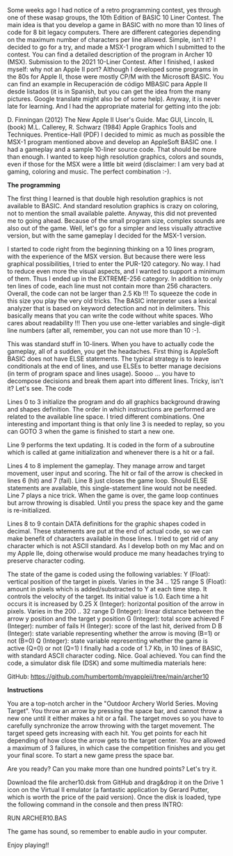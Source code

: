 Some weeks ago I had notice of a retro programming contest, yes through one of these wasap groups, the 10th Edition of BASIC 10 Liner Contest. The main idea is that you develop a game in BASIC with no more than 10 lines of code for 8 bit legacy computers. There are different categories depending on the maximum number of characters per line allowed. Simple, isn't it? I decided to go for a try, and made a MSX-1 program which I submitted to the contest. You can find a detailed description of the program in Archer 10 (MSX). Submission to the 2021 10-Liner Contest. After I finished, I asked myself: why not an Apple II port? Although I developed some programs in the 80s for Apple II, those were mostly CP/M with the Microsoft BASIC. You can find an example in Recuperación de código MBASIC para Apple II desde listados (it is in Spanish, but you can get the idea from the many pictures. Google translate might also be of some help). Anyway, it is never late for learning. And I had the appropriate material for getting into the job:

D. Finningan (2012) The New Apple II User's Guide. Mac GUI, Lincoln, IL (book)
M.L. Callerey, R. Schwarz (1984) Apple Graphics Tools and Techniques. Prentice-Hall (PDF)
I decided to mimic as much as possible the MSX-1 program mentioned above and develop an AppleSoft BASIC one. I had a gameplay and a sample 10-liner source code. That should be more than enough. I wanted to keep high resolution graphics, colors and sounds, even if those for the MSX were a little bit weird (disclaimer: I am very bad at gaming, coloring and music. The perfect combination :-).

<B>The programming</B>

The first thing I learned is that double high resolution graphics is not available to BASIC. And standard resolution graphics is crazy on coloring, not to mention the small available palette. Anyway, this did not prevented me to going ahead. Because of the small program size, complex sounds are also out of the game. Well, let's go for a simpler and less visually attractive version, but with the same gameplay I decided for the MSX-1 version.

I started to code right from the beginning thinking on a 10 lines program, with the experience of the MSX version. But because there were less graphical possibilities, I tried to enter the PUR-120 category. No way.  I had to reduce even more the visual aspects, and I wanted to support a minimum of them. Thus I ended up in the EXTREME-256 category. In addition to only ten lines of code, each line must not contain more than 256 characters. Overall, the code can not be larger than 2.5 Kb !!! To squeeze the code in this size you play the very old tricks. The BASIC interpreter uses a lexical analyzer that is based on keyword detection and not in delimiters. This basically means that you can write the code without white spaces. Who cares about readability !!! Then you use one-letter variables and single-digit line numbers (after all, remember, you can not use more than 10 :-). 

This was standard stuff in 10-liners. When you have to actually code the gameplay, all of a sudden, you get the headaches. First thing is AppleSoft BASIC does not have ELSE statements. The typical strategy is to leave conditionals at the end of lines, and use ELSEs to better manage decisions (in term of program space and lines usage). Soooo ... you have to decompose decisions and break them apart into different lines. Tricky, isn't it? Let's see.
The code

Lines 0 to 3 initialize the program and do all graphics background drawing and shapes definition. The order in which instructions are performed are related to the available line space. I tried different combinations. One interesting and important thing is that only line 3 is needed to replay, so you can GOTO 3 when the game is finished to start a new one.

Line 9 performs the text updating. It is coded in the form of a subroutine which is called at game initialization and whenever there is a hit or a fail.

Lines 4 to 8 implement the gameplay. They manage arrow and target movement, user input and scoring. The hit or fail of the arrow is checked in lines 6 (hit) and 7 (fail). Line 8 just closes the game loop. Should ELSE statements are available, this single-statement line would not be needed. Line 7 plays a nice trick. When the game is over, the game loop continues but arrow throwing is disabled. Until you press the space key and the game is re-initialized.

Lines 8 to 9 contain DATA definitions for the graphic shapes coded in decimal. These statements are put at the end of actual code, so we can make benefit of characters available in those lines. I tried to get rid of any character which is not ASCII standard. As I develop both on my Mac and on my Apple IIe, doing otherwise would produce me many headaches trying to preserve character coding.

The state of the game is coded using the following variables:
Y (Float): vertical position of the target in pixels. Varies in the 34 .. 125 range
S (Float): amount in pixels which is added/substracted to Y at each time step. It controls the velocity of the target. Its initial value is 1.0. Each time a hit occurs it is increased by 0.25 
X (Integer): horizontal position of the arrow in pixels. Varies in the 200 .. 32 range
D (Integer): linear distance between the arrow y position and the target y position
G (Integer): total score achieved
F (Integer): number of fails
H (Integer): score of the last hit, derived from D
B (Integer): state variable representing whether the arrow is moving (B=1) or not (B=0)
Q (Integer): state variable representing whether the game is active (Q=0) or not (Q=1)
I finally had a code of 1.7 Kb, in 10 lines of BASIC, with standard ASCII character coding. Nice. Goal achieved. You can find the code, a simulator disk file (DSK) and some multimedia materials here:

GitHub: https://github.com/humbertomb/myappleii/tree/main/archer10

<B>Instructions</B>

You are a top-notch archer in the "Outdoor Archery World Series. Moving Target". You throw an arrow by pressing the space bar, and cannot throw a new one until it either makes a hit or a fail. The target moves so you have to carefully synchronize the arrow throwing with the target movement. The target speed gets increasing with each hit. You get points for each hit depending of how close the arrow gets to the target center. You are allowed a maximum of 3 failures, in which case the competition finishes and you get your final score. To start a new game press the space bar.

Are you ready? Can you make more than one hundred points? Let's try it.

Download the file archer10.dsk from GitHub and drag&drop it on the Drive 1 icon on the Virtual II emulator (a fantastic application by Gerard Putter, which is worth the price of the paid version). Once the disk is loaded, type the following command in the console and then press INTRO:

RUN ARCHER10.BAS

The game has sound, so remember to enable audio in your computer.

Enjoy playing!!




